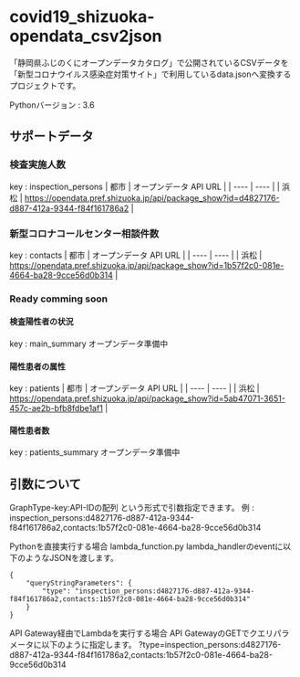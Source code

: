 # covid19_shizuoka-opendata_csv2json

「静岡県ふじのくにオープンデータカタログ」で公開されているCSVデータを
「新型コロナウイルス感染症対策サイト」で利用しているdata.jsonへ変換するプロジェクトです。

Pythonバージョン : 3.6

## サポートデータ

### 検査実施人数
key : inspection_persons
|  都市  |  オープンデータ API URL  |
| ---- | ---- |
| 浜松 | https://opendata.pref.shizuoka.jp/api/package_show?id=d4827176-d887-412a-9344-f84f161786a2 |

### 新型コロナコールセンター相談件数
key : contacts
|  都市  |  オープンデータ API URL  |
| ---- | ---- |
| 浜松 | https://opendata.pref.shizuoka.jp/api/package_show?id=1b57f2c0-081e-4664-ba28-9cce56d0b314 |


### Ready comming soon

#### 検査陽性者の状況
key : main_summary
オープンデータ準備中

#### 陽性患者の属性
key : patients
|  都市  |  オープンデータ API URL  |
| ---- | ---- |
| 浜松 | https://opendata.pref.shizuoka.jp/api/package_show?id=5ab47071-3651-457c-ae2b-bfb8fdbe1af1 |


#### 陽性患者数
key : patients_summary
オープンデータ準備中

## 引数について

GraphType-key:API-IDの配列
という形式で引数指定できます。
例 : inspection_persons:d4827176-d887-412a-9344-f84f161786a2,contacts:1b57f2c0-081e-4664-ba28-9cce56d0b314

Pythonを直接実行する場合
lambda_function.py
lambda_handlerのeventに以下のようなJSONを渡します。
```
{
    "queryStringParameters": {
        "type": "inspection_persons:d4827176-d887-412a-9344-f84f161786a2,contacts:1b57f2c0-081e-4664-ba28-9cce56d0b314"
    }
}
```

API Gateway経由でLambdaを実行する場合
API GatewayのGETでクエリパラメータに以下のように指定します。
?type=inspection_persons:d4827176-d887-412a-9344-f84f161786a2,contacts:1b57f2c0-081e-4664-ba28-9cce56d0b314
